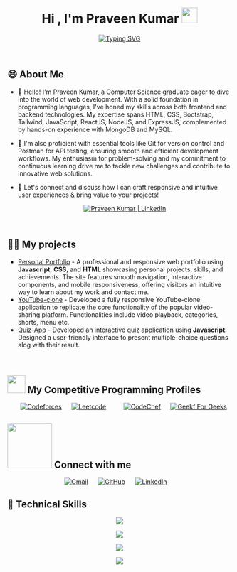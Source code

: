 <h1 align="center">Hi , I'm Praveen Kumar <img src="https://media.giphy.com/media/hvRJCLFzcasrR4ia7z/giphy.gif" width="35"></h1>
<p align="center">
 <a href="https://git.io/typing-svg"><img src="https://readme-typing-svg.demolab.com?font=Fira+Code&weight=600&pause=1000&color=F7D227&vCenter=true&width=435&lines=MERN+Stack+Developer;Computer+Science+Graduate+from+SVIET%2C+Punjab;Competitive+Programmer;Web+Developer;Always+Learning+New+Things" alt="Typing SVG" /></a>
</p>
<br>

## 😄 About Me
- 🌱 Hello! I'm Praveen Kumar, a Computer Science graduate eager to dive into the world of web development. With a solid foundation in programming languages, I've honed my skills across both frontend and backend technologies. My expertise spans HTML, CSS, Bootstrap, Tailwind, JavaScript, ReactJS, NodeJS, and ExpressJS, complemented by hands-on experience with MongoDB and MySQL.

- 🔭 I'm also proficient with essential tools like Git for version control and Postman for API testing, ensuring smooth and efficient development workflows. My enthusiasm for problem-solving and my commitment to continuous learning drive me to tackle new challenges and contribute to innovative web solutions.

- 💬 Let's connect and discuss how I can craft responsive and intuitive user experiences & bring value to your projects!

  <p align="center">
  <a href="https://www.linkedin.com/in/praveen96650"><img src="https://img.shields.io/badge/LinkedIn-0077B5?style=for-the-badge&logo=linkedin&logoColor=white" alt="Praveen Kumar | LinkedIn"/></a>
</p>
<br>

## 👨‍💻 My projects
* [Personal Portfolio](https://praveensarraf.netlify.app/) - A professional and responsive web portfolio using <strong>Javascript</strong>, <strong>CSS</strong>, and <strong>HTML</strong> showcasing personal projects, skills, and achievements. The site features smooth navigation, interactive components, and mobile responsiveness, offering visitors an intuitive way to learn about my work and contact me.
* [YouTube-clone](https://praveensarraf.github.io/youtube-clone/) - Developed a fully responsive YouTube-clone application to replicate the core functionality of the popular video-sharing platform. Functionalities include video playback, categories, shorts, menu etc.
* [Quiz-App](https://praveensarraf.github.io/InnovixionTech-Jan1/task_3/quiz.html) - Developed an interactive quiz application using <strong>Javascript</strong>. Designed a user-friendly interface to present multiple-choice questions alog with their result.

<br>


## <picture> <img src="https://github.com/7oSkaaa/7oSkaaa/blob/main/Images/competitive_programming_profile.png?raw=true" width=40> </picture> My Competitive Programming Profiles

<p align="center">
  &emsp;
    <a href="#"><img alt = "Codeforces" src="https://img.shields.io/badge/codeforces%20-%231F8ACB.svg?style=plastic&logo=codeforces&logoColor=white" /></a>	
  &emsp;
    <a href="#"><img alt = "Leetcode" src="https://img.shields.io/badge/leetcode%20-%23FFA116.svg?style=plastic&logo=leetcode&logoColor=black" /></a>
  &emsp;
    <a href="#img alt = "Hackerrank" src="https://img.shields.io/badge/hackerrank-%232EC866.svg?style=plastic&logo=hackerrank&logoColor=white" /></a>
  &emsp;
    <a href="#"><img alt = "CodeChef" src="https://img.shields.io/badge/codechef-%235B4638.svg?style=plastic&logo=codechef&logoColor=white" /></a>
  &emsp;
  <a href="#"><img alt="Geekf For Geeks" src="https://img.shields.io/badge/geeksforgeeks-%230F9D58.svg?style=plastic&logo=geeksforgeeks&logoColor=white"></a>
 </p>

## <picture> <img src="https://github.com/7oSkaaa/7oSkaaa/blob/main/Images/Connect-with-me.gif?raw=true" width="100px"> </picture> Connect with me
<p align="center">
	&emsp;
	<a href="mailto:praveen96650@gmail.com"><img img src="https://img.shields.io/badge/gmail-%23EA4335.svg?style=plastic&logo=gmail&logoColor=white" alt="Gmail"/></a>
	&emsp;
	<a href="https://github.com/praveensarraf"><img src="https://img.shields.io/badge/github-%23181717.svg?style=plastic&logo=github&logoColor=white" alt="GitHub"/></a>
	&emsp;
	<a href="https://www.linkedin.com/in/praveen96650/"><img src="https://img.shields.io/badge/linkedin-%230A66C2.svg?style=plastic&logo=linkedin&logoColor=white" alt="LinkedIn"/></a>
	&emsp;
	&emsp;
</p>

  
 ## 💼 Technical Skills

<p align="center">
  <a href="https://skillicons.dev">
    <img src="https://skillicons.dev/icons?i=html,css,tailwind,bootstrap" />
  </a>
</p>

<p align="center">
  <a href="https://skillicons.dev">
    <img src="https://skillicons.dev/icons?i=js,jquery,react,nextjs" />
  </a>
</p>

<p align="center">
  <a href="https://skillicons.dev">
    <img src="https://skillicons.dev/icons?i=nodejs,express,mongodb,mysql" />
  </a>
</p>

<p align="center">
  <a href="https://skillicons.dev">
    <img src="https://skillicons.dev/icons?i=git,github,postman,atom,vscode" />
  </a>
</p>

<br>

<br> 
